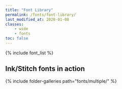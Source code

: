 ```yaml
---
title: "Font Library"
permalink: /fonts/font-library/
last_modified_at: 2020-01-08
classes:
    - wide
    - fonts
toc: false
---
```

{% include font_list %}



## Ink/Stitch fonts in action
{% include folder-galleries path="fonts/multiple/" %}
